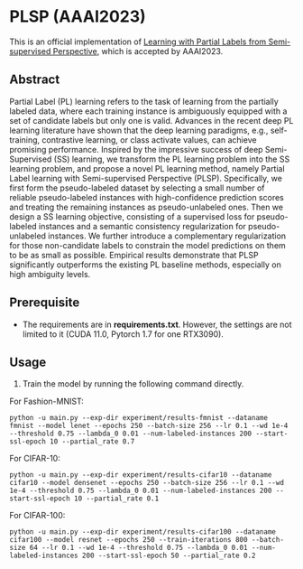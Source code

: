 # PLSP (AAAI2023) 
This is an official implementation of [Learning with Partial Labels from Semi-supervised Perspective](https://arxiv.org/abs/2211.13655), which is accepted by AAAI2023.

## Abstract
Partial Label (PL) learning refers to the task of learning from the partially labeled data, where each training instance is ambiguously equipped with a set of candidate labels but only one is valid. Advances in the recent deep PL learning literature have shown that the deep learning paradigms, e.g., self-training, contrastive learning, or class activate values, can achieve promising performance. Inspired by the impressive success of deep Semi-Supervised (SS) learning, we transform the PL learning problem into the SS learning problem, and propose a novel PL learning method, namely Partial Label learning with Semi-supervised Perspective (PLSP). Specifically, we first form the pseudo-labeled dataset by selecting a small number of reliable pseudo-labeled instances with high-confidence prediction scores and treating the remaining instances as pseudo-unlabeled ones. Then we design a SS learning objective, consisting of a supervised loss for pseudo-labeled instances and a semantic consistency regularization for pseudo-unlabeled instances. We further introduce a complementary regularization for those non-candidate labels to constrain the model predictions on them to be as small as possible. Empirical results demonstrate that PLSP significantly outperforms the existing PL baseline methods, especially on high ambiguity levels.

## Prerequisite
* The requirements are in **requirements.txt**. However, the settings are not limited to it (CUDA 11.0, Pytorch 1.7 for one RTX3090). 

## Usage
1. Train the model by running the following command directly.

For Fashion-MNIST:
```
python -u main.py --exp-dir experiment/results-fmnist --dataname fmnist --model lenet --epochs 250 --batch-size 256 --lr 0.1 --wd 1e-4 --threshold 0.75 --lambda_0 0.01 --num-labeled-instances 200 --start-ssl-epoch 10 --partial_rate 0.7
```

For CIFAR-10:
```
python -u main.py --exp-dir experiment/results-cifar10 --dataname cifar10 --model densenet --epochs 250 --batch-size 256 --lr 0.1 --wd 1e-4 --threshold 0.75 --lambda_0 0.01 --num-labeled-instances 200 --start-ssl-epoch 10 --partial_rate 0.1
```

For CIFAR-100:
```
python -u main.py --exp-dir experiment/results-cifar100 --dataname cifar100 --model resnet --epochs 250 --train-iterations 800 --batch-size 64 --lr 0.1 --wd 1e-4 --threshold 0.75 --lambda_0 0.01 --num-labeled-instances 200 --start-ssl-epoch 50 --partial_rate 0.2
```
